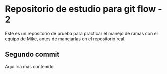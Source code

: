 # Repositorio de estudio para git flow - 2

Este es un repositorio de prueba para practicar el manejo de ramas con el equipo de Mike, antes de manejarlas en el repositorio real.

## Segundo commit

Aquí iría más contenido